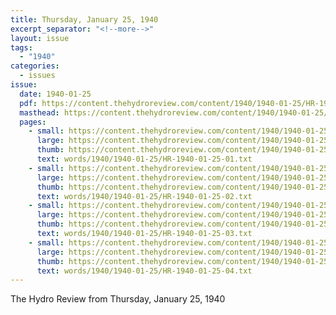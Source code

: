 ```yaml
---
title: Thursday, January 25, 1940
excerpt_separator: "<!--more-->"
layout: issue
tags:
  - "1940"
categories:
  - issues
issue:
  date: 1940-01-25
  pdf: https://content.thehydroreview.com/content/1940/1940-01-25/HR-1940-01-25.pdf
  masthead: https://content.thehydroreview.com/content/1940/1940-01-25/masthead/HR-1940-01-25.jpg
  pages:
    - small: https://content.thehydroreview.com/content/1940/1940-01-25/small/HR-1940-01-25-01.jpg
      large: https://content.thehydroreview.com/content/1940/1940-01-25/large/HR-1940-01-25-01.jpg
      thumb: https://content.thehydroreview.com/content/1940/1940-01-25/thumbnails/HR-1940-01-25-01.jpg
      text: words/1940/1940-01-25/HR-1940-01-25-01.txt
    - small: https://content.thehydroreview.com/content/1940/1940-01-25/small/HR-1940-01-25-02.jpg
      large: https://content.thehydroreview.com/content/1940/1940-01-25/large/HR-1940-01-25-02.jpg
      thumb: https://content.thehydroreview.com/content/1940/1940-01-25/thumbnails/HR-1940-01-25-02.jpg
      text: words/1940/1940-01-25/HR-1940-01-25-02.txt
    - small: https://content.thehydroreview.com/content/1940/1940-01-25/small/HR-1940-01-25-03.jpg
      large: https://content.thehydroreview.com/content/1940/1940-01-25/large/HR-1940-01-25-03.jpg
      thumb: https://content.thehydroreview.com/content/1940/1940-01-25/thumbnails/HR-1940-01-25-03.jpg
      text: words/1940/1940-01-25/HR-1940-01-25-03.txt
    - small: https://content.thehydroreview.com/content/1940/1940-01-25/small/HR-1940-01-25-04.jpg
      large: https://content.thehydroreview.com/content/1940/1940-01-25/large/HR-1940-01-25-04.jpg
      thumb: https://content.thehydroreview.com/content/1940/1940-01-25/thumbnails/HR-1940-01-25-04.jpg
      text: words/1940/1940-01-25/HR-1940-01-25-04.txt
---
```


The Hydro Review from Thursday, January 25, 1940

<!--more-->

